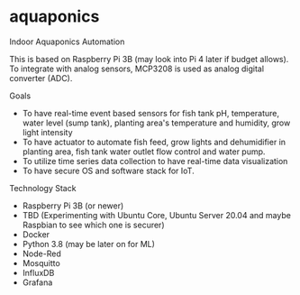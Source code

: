 # aquaponics
Indoor Aquaponics Automation

This is based on Raspberry Pi 3B (may look into Pi 4 later if budget allows). To integrate with analog sensors, MCP3208 is used as analog digital converter (ADC).

Goals
* To have real-time event based sensors for fish tank pH, temperature, water level (sump tank), planting area's temperature and humidity, grow light intensity
* To have actuator to automate fish feed, grow lights and dehumidifier in planting area, fish tank water outlet flow control and water pump.
* To utilize time series data collection to have real-time data visualization
* To have secure OS and software stack for IoT.

Technology Stack
* Raspberry Pi 3B (or newer)
* TBD (Experimenting with Ubuntu Core, Ubuntu Server 20.04 and maybe Raspbian to see which one is securer)
* Docker
* Python 3.8 (may be later on for ML)
* Node-Red
* Mosquitto
* InfluxDB
* Grafana
